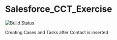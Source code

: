 # Salesforce_CCT_Exercise 

[![Build Status](https://travis-ci.org/smukov/Salesforce_CCT_Exercise.svg?branch=master)](https://travis-ci.org/smukov/Salesforce_CCT_Exercise)

Creating Cases and Tasks after Contact is inserted

